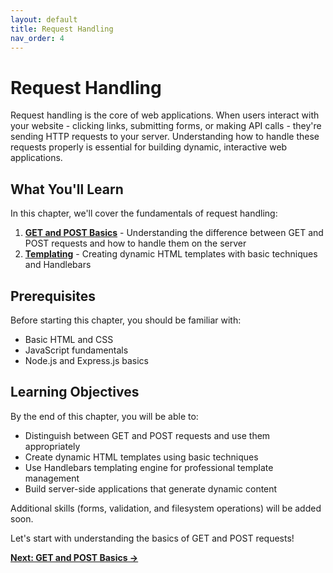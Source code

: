 ```yaml
---
layout: default
title: Request Handling
nav_order: 4
---
```


# Request Handling

Request handling is the core of web applications. When users interact with your website - clicking links, submitting forms, or making API calls - they're sending HTTP requests to your server. Understanding how to handle these requests properly is essential for building dynamic, interactive web applications.

## What You'll Learn

In this chapter, we'll cover the fundamentals of request handling:

1. **[GET and POST Basics](getPostBasics.md)** - Understanding the difference between GET and POST requests and how to handle them on the server
2. **[Templating](templating.md)** - Creating dynamic HTML templates with basic techniques and Handlebars


## Prerequisites

Before starting this chapter, you should be familiar with:
- Basic HTML and CSS
- JavaScript fundamentals
- Node.js and Express.js basics

## Learning Objectives

By the end of this chapter, you will be able to:
- Distinguish between GET and POST requests and use them appropriately
- Create dynamic HTML templates using basic techniques
- Use Handlebars templating engine for professional template management
- Build server-side applications that generate dynamic content

Additional skills (forms, validation, and filesystem operations) will be added soon.

Let's start with understanding the basics of GET and POST requests!

**[Next: GET and POST Basics →](getPostBasics.md)**
